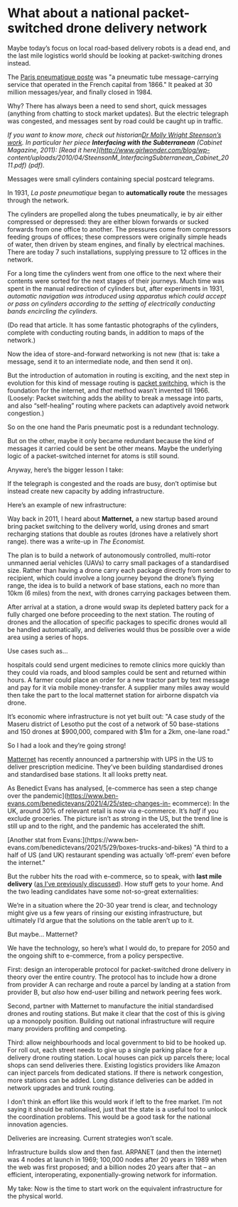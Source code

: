 # What about a national packet-switched drone delivery network

Maybe today’s focus on local road-based delivery robots is a dead end, and the
last mile logistics world should be looking at packet-switching drones
instead.

The [Paris pneumatique
poste](https://en.wikipedia.org/wiki/Paris_pneumatic_post) was "a pneumatic
tube message-carrying service that operated in the French capital from 1866."
It peaked at 30 million messages/year, and finally closed in 1984.

Why? There has always been a need to send short, quick messages (anything from
chatting to stock market updates). But the electric telegraph was congested,
and messages sent by road could be caught up in traffic.

_If you want to know more, check out historian[Dr Molly Wright Steenson’s
work](http://www.girlwonder.com/papers-articles). In particular her piece
**Interfacing with the Subterranean** (Cabinet Magazine, 2011): [Read it
here](http://www.girlwonder.com/blog/wp-
content/uploads/2010/04/SteensonM_InterfacingSubterranean_Cabinet_2011.pdf)
(pdf)._

Messages were small cylinders containing special postcard telegrams.

In 1931, _La poste pneumatique_ began to **automatically route** the messages
through the network.

The cylinders are propelled along the tubes pneumatically, ie by air either
compressed or depressed: they are either blown forwards or sucked forwards
from one office to another. The pressures come from compressors feeding groups
of offices; these compressors were originally simple heads of water, then
driven by steam engines, and finally by electrical machines. There are today 7
such installations, supplying pressure to 12 offices in the network.

For a long time the cylinders went from one office to the next where their
contents were sorted for the next stages of their journeys. Much time was
spent in the manual redirection of cylinders but, after experiments in 1931,
_automatic navigation was introduced using apparatus which could accept or
pass on cylinders according to the setting of electrically conducting bands
encircling the cylinders._

(Do read that article. It has some fantastic photographs of the cylinders,
complete with conducting routing bands, in addition to maps of the network.)

Now the idea of store-and-forward networking is not new (that is: take a
message, send it to an intermediate node, and then send it on).

But the introduction of automation in routing is exciting, and the next step
in evolution for this kind of message routing is [packet
switching](https://en.wikipedia.org/wiki/Packet_switching), which is the
foundation for the internet, and _that_ method wasn’t invented till 1966.
(Loosely: Packet switching adds the ability to break a message into parts, and
also “self-healing” routing where packets can adaptively avoid network
congestion.)

So on the one hand the Paris pneumatic post is a redundant technology.

But on the other, maybe it only became redundant because the kind of messages
it carried could be sent be other means. Maybe the underlying logic of a
packet-switched internet for atoms is still sound.

Anyway, here’s the bigger lesson I take:

If the telegraph is congested and the roads are busy, don’t optimise but
instead create new capacity by adding infrastructure.

Here’s an example of new infrastructure:

Way back in 2011, I heard about **Matternet,** a new startup based around
bring packet switching to the delivery world, using drones and smart
recharging stations that double as routes (drones have a relatively short
range). there was a write-up in _The Economist._

The plan is to build a network of autonomously controlled, multi-rotor
unmanned aerial vehicles (UAVs) to carry small packages of a standardised
size. Rather than having a drone carry each package directly from sender to
recipient, which could involve a long journey beyond the drone’s flying range,
the idea is to build a network of base stations, each no more than 10km (6
miles) from the next, with drones carrying packages between them.

After arrival at a station, a drone would swap its depleted battery pack for a
fully charged one before proceeding to the next station. The routing of drones
and the allocation of specific packages to specific drones would all be
handled automatically, and deliveries would thus be possible over a wide area
using a series of hops.

Use cases such as…

hospitals could send urgent medicines to remote clinics more quickly than they
could via roads, and blood samples could be sent and returned within hours. A
farmer could place an order for a new tractor part by text message and pay for
it via mobile money-transfer. A supplier many miles away would then take the
part to the local matternet station for airborne dispatch via drone.

It’s economic where infrastructure is not yet built out: "A case study of the
Maseru district of Lesotho put the cost of a network of 50 base-stations and
150 drones at $900,000, compared with $1m for a 2km, one-lane road."

So I had a look and they’re going strong!

[Matternet](https://mttr.net) has recently announced a partnership with UPS in
the US to deliver prescription medicine. They’ve been building standardised
drones and standardised base stations. It all looks pretty neat.

As Benedict Evans has analysed, [e-commerce has seen a step change over the
pandemic](https://www.ben-evans.com/benedictevans/2021/4/25/step-changes-in-
ecommerce): In the UK, around 30% of relevant retail is now via e-commerce.
It’s _half_ if you exclude groceries. The picture isn’t as strong in the US,
but the trend line is still up and to the right, and the pandemic has
accelerated the shift.

[Another stat from Evans:](https://www.ben-
evans.com/benedictevans/2021/5/29/boxes-trucks-and-bikes) "A third to a half
of US (and UK) restaurant spending was actually ‘off-prem’ even before the
internet."

But the rubber hits the road with e-commerce, so to speak, with **last mile
delivery** ([as I’ve previously
discussed](/home/2020/05/28/grocery_shopping)). How stuff gets to your home.
And the two leading candidates have some not-so-great externalities:

We’re in a situation where the 20-30 year trend is clear, and technology might
give us a few years of rinsing our existing infrastructure, but ultimately I’d
argue that the solutions on the table aren’t up to it.

But maybe… Matternet?

We have the technology, so here’s what I would do, to prepare for 2050 and the
ongoing shift to e-commerce, from a policy perspective.

First: design an interoperable protocol for packet-switched drone delivery in
theory over the entire country. The protocol has to include how a drone from
provider A can recharge and route a parcel by landing at a station from
provider B, but _also_ how end-user billing and network peering fees work.

Second, partner with Matternet to manufacture the initial standardised drones
and routing stations. But make it clear that the cost of this is giving up a
monopoly position. Building out national infrastructure will require many
providers profiting and competing.

Third: allow neighbourhoods and local government to bid to be hooked up. For
roll out, each street needs to give up a single parking place for a delivery
drone routing station. Local houses can pick up parcels there; local shops can
send deliveries there. Existing logistics providers like Amazon can inject
parcels from dedicated stations. If there is network congestion, more stations
can be added. Long distance deliveries can be added in network upgrades and
trunk routing.

I don’t think an effort like this would work if left to the free market. I’m
not saying it should be nationalised, just that the state is a useful tool to
unlock the coordination problems. This would be a good task for the national
innovation agencies.

Deliveries are increasing. Current strategies won’t scale.

Infrastructure builds slow and then fast. ARPANET (and then the internet) was
4 nodes at launch in 1969; 100,000 nodes after 20 years in 1989 when the web
was first proposed; and a billion nodes 20 years after that – an efficient,
interoperating, exponentially-growing network for information.

My take: Now is the time to start work on the equivalent infrastructure for
the physical world.
